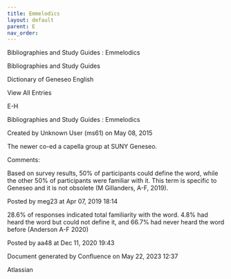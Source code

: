 ```yaml
---
title: Emmelodics
layout: default
parent: E
nav_order:
---
```


Bibliographies and Study Guides : Emmelodics

Bibliographies and Study Guides

Dictionary of Geneseo English

View All Entries

E-H

Bibliographies and Study Guides : Emmelodics

Created by  Unknown User (ms61) on May 08, 2015

The newer co-ed a capella group at SUNY Geneseo.

Comments:

Based on survey results, 50% of participants could define the word, while the other 50% of participants were familiar with it. This term is specific to Geneseo and it is not obsolete (M Gillanders, A-F, 2019).

Posted by meg23 at Apr 07, 2019 18:14

28.6% of responses indicated total familiarity with the word. 4.8% had heard the word but could not define it, and 66.7% had never heard the word before (Anderson A-F 2020)

Posted by aa48 at Dec 11, 2020 19:43

Document generated by Confluence on May 22, 2023 12:37

Atlassian
